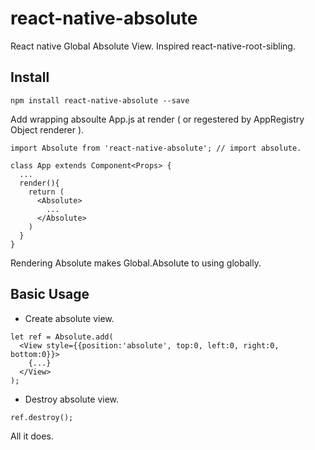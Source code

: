 # react-native-absolute
React native Global Absolute View.
Inspired react-native-root-sibling.

## Install
`
npm install react-native-absolute --save
`

Add wrapping absoulte App.js at render ( or regestered by AppRegistry Object renderer ).

```
import Absolute from 'react-native-absolute'; // import absolute.

class App extends Component<Props> {
  ...
  render(){
    return (
      <Absolute>
        ...
      </Absolute>
    )
  }
}
```

Rendering Absolute makes Global.Absolute to using globally.
 

## Basic Usage

- Create absolute view.

```
let ref = Absolute.add( 
  <View style={{position:'absolute', top:0, left:0, right:0, bottom:0}}>
    {...}		
  </View>
);
```


- Destroy absolute view.

```
ref.destroy();
```

All it does.
